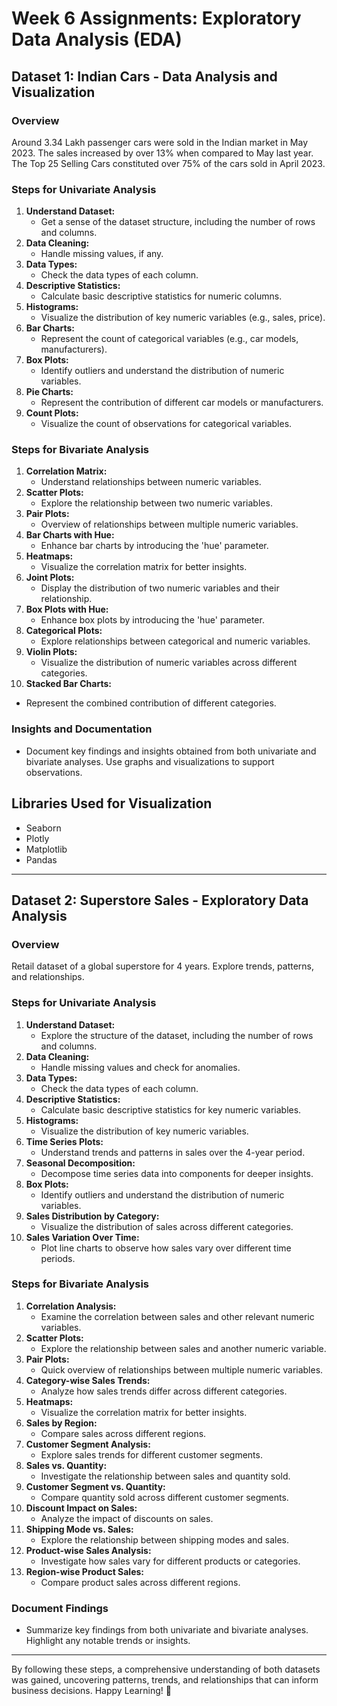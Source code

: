 # Week 6 Assignments: Exploratory Data Analysis (EDA)

## Dataset 1: Indian Cars - Data Analysis and Visualization

### Overview
Around 3.34 Lakh passenger cars were sold in the Indian market in May 2023. The sales increased by over 13% when compared to May last year. The Top 25 Selling Cars constituted over 75% of the cars sold in April 2023.

### Steps for Univariate Analysis
1. **Understand Dataset:**
   - Get a sense of the dataset structure, including the number of rows and columns.
2. **Data Cleaning:**
   - Handle missing values, if any.
3. **Data Types:**
   - Check the data types of each column.
4. **Descriptive Statistics:**
   - Calculate basic descriptive statistics for numeric columns.
5. **Histograms:**
   - Visualize the distribution of key numeric variables (e.g., sales, price).
6. **Bar Charts:**
   - Represent the count of categorical variables (e.g., car models, manufacturers).
7. **Box Plots:**
   - Identify outliers and understand the distribution of numeric variables.
8. **Pie Charts:**
   - Represent the contribution of different car models or manufacturers.
9. **Count Plots:**
   - Visualize the count of observations for categorical variables.

### Steps for Bivariate Analysis
1. **Correlation Matrix:**
   - Understand relationships between numeric variables.
2. **Scatter Plots:**
   - Explore the relationship between two numeric variables.
3. **Pair Plots:**
   - Overview of relationships between multiple numeric variables.
4. **Bar Charts with Hue:**
   - Enhance bar charts by introducing the 'hue' parameter.
5. **Heatmaps:**
   - Visualize the correlation matrix for better insights.
6. **Joint Plots:**
   - Display the distribution of two numeric variables and their relationship.
7. **Box Plots with Hue:**
   - Enhance box plots by introducing the 'hue' parameter.
8. **Categorical Plots:**
   - Explore relationships between categorical and numeric variables.
9. **Violin Plots:**
   - Visualize the distribution of numeric variables across different categories.
10. **Stacked Bar Charts:**
   - Represent the combined contribution of different categories.

### Insights and Documentation
- Document key findings and insights obtained from both univariate and bivariate analyses. Use graphs and visualizations to support observations.

## Libraries Used for Visualization
- Seaborn
- Plotly
- Matplotlib
- Pandas

---

## Dataset 2: Superstore Sales - Exploratory Data Analysis

### Overview
Retail dataset of a global superstore for 4 years. Explore trends, patterns, and relationships.

### Steps for Univariate Analysis
1. **Understand Dataset:**
   - Explore the structure of the dataset, including the number of rows and columns.
2. **Data Cleaning:**
   - Handle missing values and check for anomalies.
3. **Data Types:**
   - Check the data types of each column.
4. **Descriptive Statistics:**
   - Calculate basic descriptive statistics for key numeric variables.
5. **Histograms:**
   - Visualize the distribution of key numeric variables.
6. **Time Series Plots:**
   - Understand trends and patterns in sales over the 4-year period.
7. **Seasonal Decomposition:**
   - Decompose time series data into components for deeper insights.
8. **Box Plots:**
   - Identify outliers and understand the distribution of numeric variables.
9. **Sales Distribution by Category:**
   - Visualize the distribution of sales across different categories.
10. **Sales Variation Over Time:**
    - Plot line charts to observe how sales vary over different time periods.

### Steps for Bivariate Analysis
1. **Correlation Analysis:**
   - Examine the correlation between sales and other relevant numeric variables.
2. **Scatter Plots:**
   - Explore the relationship between sales and another numeric variable.
3. **Pair Plots:**
   - Quick overview of relationships between multiple numeric variables.
4. **Category-wise Sales Trends:**
   - Analyze how sales trends differ across different categories.
5. **Heatmaps:**
   - Visualize the correlation matrix for better insights.
6. **Sales by Region:**
   - Compare sales across different regions.
7. **Customer Segment Analysis:**
   - Explore sales trends for different customer segments.
8. **Sales vs. Quantity:**
   - Investigate the relationship between sales and quantity sold.
9. **Customer Segment vs. Quantity:**
   - Compare quantity sold across different customer segments.
10. **Discount Impact on Sales:**
    - Analyze the impact of discounts on sales.
11. **Shipping Mode vs. Sales:**
    - Explore the relationship between shipping modes and sales.
12. **Product-wise Sales Analysis:**
    - Investigate how sales vary for different products or categories.
13. **Region-wise Product Sales:**
    - Compare product sales across different regions.

### Document Findings
- Summarize key findings from both univariate and bivariate analyses. Highlight any notable trends or insights.

---

By following these steps, a comprehensive understanding of both datasets was gained, uncovering patterns, trends, and relationships that can inform business decisions. Happy Learning! 🚀
